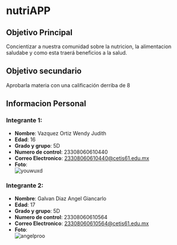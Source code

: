 # nutriAPP
## Objetivo Principal
Concientizar a nuestra comunidad sobre la nutricion, la alimentacion saludabe y como esta traerá beneficios a la salud.
## Objetivo secundario
Aprobarla materia con una calificación derriba de 8   

## Informacion Personal
### Integrante 1:
- **Nombre**: Vazquez Ortiz Wendy Judith
- **Edad**: 16
- **Grado y grupo**: 5D
- **Numero de control**: 23308060610440
- **Correo Electronico**: 23308060610440@cetis61.edu.mx
- **Foto**:  
![youwuxd](https://github.com/user-attachments/assets/edc18146-88e7-438d-b3e5-f65f3cd3fe89)  
### Integrante 2:
- **Nombre**: Galvan Diaz Angel Giancarlo
- **Edad**: 17
- **Grado y grupo**: 5D
- **Numero de control**: 23308060610564
- **Correo Electronico**: 23308060610564@cetis61.edu.mx
- **Foto**:  
![angelproo](https://github.com/user-attachments/assets/e511246f-930d-437e-b555-37e58ee9fc82)
